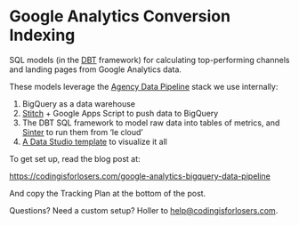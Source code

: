 # Google Analytics Conversion Indexing
SQL models (in the [DBT](https://getdbt.com) framework) for calculating top-performing channels and landing pages from Google Analytics data.

These models leverage the [Agency Data Pipeline](https://codingisforlosers.com/agency-data-pipeline) stack we use internally:

1. BigQuery as a data warehouse
2. [Stitch](https://stitchdata.com) + Google Apps Script to push data to BigQuery
3. The DBT SQL framework to model raw data into tables of metrics, and [Sinter](https://sinterdata.com) to run them from ‘le cloud’
4. [A Data Studio template](https://datastudio.google.com/u/0/reporting/1SEDAx62zeht3hN3-0DZmHqkvCARWcyek/page/JsbF) to visualize it all

To get set up, read the blog post at:

https://codingisforlosers.com/google-analytics-bigquery-data-pipeline

And copy the Tracking Plan at the bottom of the post.

Questions?  Need a custom setup? Holler to help@codingisforlosers.com.  
